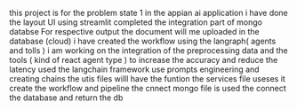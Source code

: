 this project is for the problem state 1 in the appian ai application 
i have done the layout UI using streamlit 
completed the integration part of mongo databse 
For respective output the document will me uploaded in the database (cloud)
i have created the workflow using the langraph( agents and tolls )
i am working on the integration of the preprocessing data and the tools ( kind of react agent type ) to increase the accuracy and reduce the latency 
used the langchain framework  use prompts engineering and creating chains 
the utis files willl have the funtion 
the services file useses it create the workflow and pipeline
the cnnect mongo file is used the connect the database and return the db 
